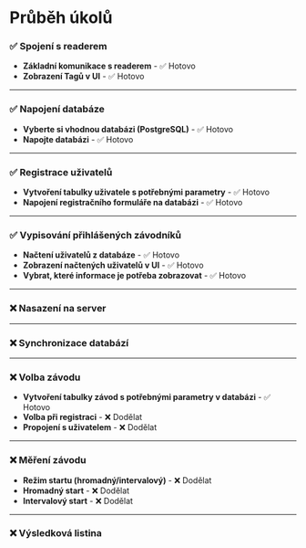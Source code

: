 # Průběh úkolů

<!--✅ ❌ ❓ 🛠 📋-->


### ✅ Spojení s readerem
- **Základní komunikace s readerem** - ✅ Hotovo
- **Zobrazení Tagů v UI** - ✅ Hotovo

---

### ✅ Napojení databáze
- **Vyberte si vhodnou databázi (PostgreSQL)** - ✅ Hotovo
- **Napojte databázi** - ✅ Hotovo

---

### ✅ Registrace uživatelů
- **Vytvoření tabulky uživatele s potřebnými parametry** - ✅ Hotovo
- **Napojení registračního formuláře na databázi** - ✅ Hotovo
---

### ✅ Vypisování přihlášených závodníků
- **Načtení uživatelů z databáze** - ✅ Hotovo
- **Zobrazení načtených uživatelů v UI** - ✅ Hotovo
- **Vybrat, které informace je potřeba zobrazovat** - ✅ Hotovo

---

### ❌ Nasazení na server

---

### ❌ Synchronizace databází

---

### ❌ Volba závodu
- **Vytvoření tabulky závod s potřebnými parametry v databázi** - ✅ Hotovo
- **Volba při registraci** - ❌ Dodělat
- **Propojení s uživatelem** - ❌ Dodělat

---

### ❌ Měření závodu
- **Režim startu (hromadný/intervalový)** - ❌ Dodělat
- **Hromadný start** - ❌ Dodělat
- **Intervalový start** - ❌ Dodělat

---

### ❌ Výsledková listina
